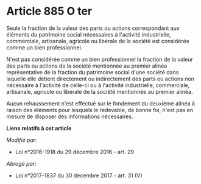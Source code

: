 # Article 885 O ter

Seule la fraction de la valeur des parts ou actions correspondant aux éléments du patrimoine social nécessaires à l'activité
industrielle, commerciale, artisanale, agricole ou libérale de la société est considérée comme un bien professionnel.

N'est pas considérée comme un bien professionnel la fraction de la valeur des parts ou actions de la société mentionnée au
premier alinéa représentative de la fraction du patrimoine social d'une société dans laquelle elle détient directement ou
indirectement des parts ou actions non nécessaire à l'activité de celle-ci ou à l'activité industrielle, commerciale,
artisanale, agricole ou libérale de la société mentionnée au premier alinéa.

Aucun rehaussement n'est effectué sur le fondement du deuxième alinéa à raison des éléments pour lesquels le redevable, de
bonne foi, n'est pas en mesure de disposer des informations nécessaires.

**Liens relatifs à cet article**

_Modifié par_:

  - Loi n°2016-1918 du 29 décembre 2016 - art. 29

_Abrogé par_:

  - Loi n°2017-1837 du 30 décembre 2017 - art. 31 (V)
